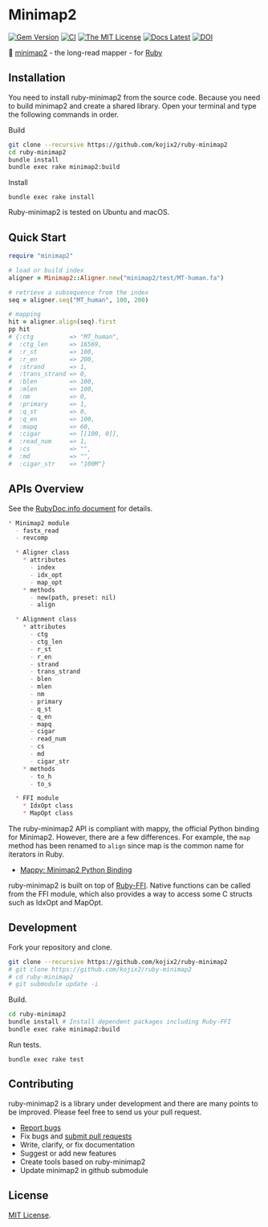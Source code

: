 # Minimap2

[![Gem Version](https://img.shields.io/gem/v/minimap2?color=brightgreen)](https://rubygems.org/gems/minimap2)
[![CI](https://github.com/kojix2/ruby-minimap2/workflows/CI/badge.svg)](https://github.com/kojix2/ruby-minimap2/actions)
[![The MIT License](https://img.shields.io/badge/license-MIT-blue.svg)](LICENSE.txt)
[![Docs Latest](https://img.shields.io/badge/docs-stable-blue.svg)](https://rubydoc.info/gems/minimap2)
[![DOI](https://zenodo.org/badge/325711305.svg)](https://zenodo.org/badge/latestdoi/325711305)



:dna: [minimap2](https://github.com/lh3/minimap2) - the long-read mapper - for [Ruby](https://github.com/ruby/ruby)

## Installation

You need to install ruby-minimap2 from the source code. Because you need to build minimap2 and create a shared library. Open your terminal and type the following commands in order. 

Build

```sh
git clone --recursive https://github.com/kojix2/ruby-minimap2
cd ruby-minimap2
bundle install
bundle exec rake minimap2:build
```

Install

```
bundle exec rake install
```

Ruby-minimap2 is tested on Ubuntu and macOS. 

## Quick Start

```ruby
require "minimap2"

# load or build index
aligner = Minimap2::Aligner.new("minimap2/test/MT-human.fa")

# retrieve a subsequence from the index
seq = aligner.seq("MT_human", 100, 200)

# mapping
hit = aligner.align(seq).first
pp hit
# {:ctg          => "MT_human",
#  :ctg_len      => 16569,
#  :r_st         => 100,
#  :r_en         => 200,
#  :strand       => 1,
#  :trans_strand => 0,
#  :blen         => 100,
#  :mlen         => 100,
#  :nm           => 0,
#  :primary      => 1,
#  :q_st         => 0,
#  :q_en         => 100,
#  :mapq         => 60,
#  :cigar        => [[100, 0]],
#  :read_num     => 1,
#  :cs           => "",
#  :md           => "",
#  :cigar_str    => "100M"}
```

## APIs Overview

See the [RubyDoc.info document](https://rubydoc.info/gems/minimap2) for details.

```markdown
* Minimap2 module
  - fastx_read
  - revcomp

  * Aligner class
    * attributes
      - index
      - idx_opt
      - map_opt
    * methods
      - new(path, preset: nil)
      - align

  * Alignment class
    * attributes
      - ctg
      - ctg_len
      - r_st
      - r_en
      - strand
      - trans_strand
      - blen
      - mlen
      - nm
      - primary
      - q_st
      - q_en
      - mapq
      - cigar
      - read_num
      - cs
      - md
      - cigar_str
    * methods
      - to_h
      - to_s

  * FFI module
    * IdxOpt class
    * MapOpt class
```

The ruby-minimap2 API is compliant with mappy, the official Python binding for Minimap2. However, there are a few differences. For example, the `map` method has been renamed to `align` since map is the common name for iterators in Ruby.

* [Mappy: Minimap2 Python Binding](https://github.com/lh3/minimap2/tree/master/python)

ruby-minimap2 is built on top of [Ruby-FFI](https://github.com/ffi/ffi). Native functions can be called from the FFI module, which also provides a way to access some C structs such as IdxOpt and MapOpt.

## Development

Fork your repository and clone.

```sh
git clone --recursive https://github.com/kojix2/ruby-minimap2
# git clone https://github.com/kojix2/ruby-minimap2
# cd ruby-minimap2
# git submodule update -i
```

Build.

```sh
cd ruby-minimap2
bundle install # Install dependent packages including Ruby-FFI
bundle exec rake minimap2:build
```

Run tests.

```
bundle exec rake test
```

## Contributing

ruby-minimap2 is a library under development and there are many points to be improved. Please feel free to send us your pull request. 

* [Report bugs](https://github.com/kojix2/ruby-minimap2/issues)
* Fix bugs and [submit pull requests](https://github.com/kojix2/ruby-minimap2/pulls)
* Write, clarify, or fix documentation
* Suggest or add new features
* Create tools based on ruby-minimap2
* Update minimap2 in github submodule

## License

[MIT License](https://opensource.org/licenses/MIT).
